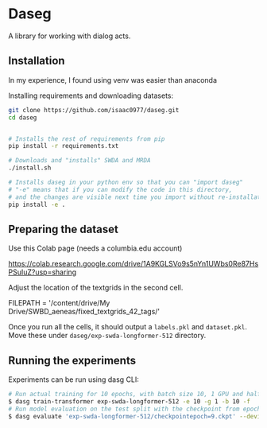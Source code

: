 # Daseg

A library for working with dialog acts.



## Installation

In my experience, I found using venv was easier than anaconda

Installing requirements and downloading datasets:

```bash
git clone https://github.com/isaac0977/daseg.git
cd daseg


# Installs the rest of requirements from pip
pip install -r requirements.txt 

# Downloads and "installs" SWDA and MRDA
./install.sh

# Installs daseg in your python env so that you can "import daseg"
# "-e" means that if you can modify the code in this directory,
# and the changes are visible next time you import without re-installation
pip install -e .
```

## Preparing the dataset

Use this Colab page (needs a columbia.edu account)

https://colab.research.google.com/drive/1A9KGLSVo9s5nYn1UWbs0Re87HsPSuIuZ?usp=sharing

Adjust the location of the textgrids in the second cell.

FILEPATH = '/content/drive/My Drive/SWBD_aeneas/fixed_textgrids_42_tags/'


Once you run all the cells, it should output a `labels.pkl` and `dataset.pkl`. Move these under `daseg/exp-swda-longformer-512` directory.


## Running the experiments

Experiments can be run using dasg CLI:

```bash
# Run actual training for 10 epochs, with batch size 10, 1 GPU and half-precision.
$ dasg train-transformer exp-swda-longformer-512 -e 10 -g 1 -b 10 -f
# Run model evaluation on the test split with the checkpoint from epoch 9, displaying progress bar.
$ dasg evaluate 'exp-swda-longformer-512/checkpointepoch=9.ckpt' --device cuda -b 1 -o exp-swda-longformer-512/results.pkl -v
```
